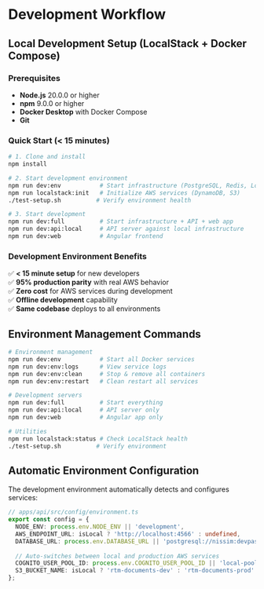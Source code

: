 # Development Workflow

## Local Development Setup (LocalStack + Docker Compose)

### Prerequisites
- **Node.js** 20.0.0 or higher
- **npm** 9.0.0 or higher  
- **Docker Desktop** with Docker Compose
- **Git**

### Quick Start (< 15 minutes)

```bash
# 1. Clone and install
npm install

# 2. Start development environment
npm run dev:env           # Start infrastructure (PostgreSQL, Redis, LocalStack)
npm run localstack:init   # Initialize AWS services (DynamoDB, S3)
./test-setup.sh          # Verify environment health

# 3. Start development
npm run dev:full          # Start infrastructure + API + web app
npm run dev:api:local     # API server against local infrastructure  
npm run dev:web           # Angular frontend
```

### Development Environment Benefits
✅ **< 15 minute setup** for new developers  
✅ **95% production parity** with real AWS behavior  
✅ **Zero cost** for AWS services during development  
✅ **Offline development** capability  
✅ **Same codebase** deploys to all environments

## Environment Management Commands

```bash
# Environment management
npm run dev:env           # Start all Docker services
npm run dev:env:logs      # View service logs  
npm run dev:env:clean     # Stop & remove all containers
npm run dev:env:restart   # Clean restart all services

# Development servers
npm run dev:full          # Start everything
npm run dev:api:local     # API server only
npm run dev:web           # Angular app only

# Utilities
npm run localstack:status # Check LocalStack health
./test-setup.sh          # Verify environment
```

## Automatic Environment Configuration

The development environment automatically detects and configures services:

```typescript
// apps/api/src/config/environment.ts
export const config = {
  NODE_ENV: process.env.NODE_ENV || 'development',
  AWS_ENDPOINT_URL: isLocal ? 'http://localhost:4566' : undefined,
  DATABASE_URL: process.env.DATABASE_URL || 'postgresql://nissim:devpass123@localhost:5432/travel_manager_dev',
  
  // Auto-switches between local and production AWS services
  COGNITO_USER_POOL_ID: process.env.COGNITO_USER_POOL_ID || 'local-pool-id',
  S3_BUCKET_NAME: isLocal ? 'rtm-documents-dev' : 'rtm-documents-prod'
};
```
